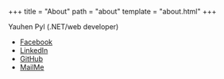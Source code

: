 +++
title = "About"
path = "about"
template = "about.html"
+++

Yauhen Pyl (.NET/web developer)

* [Facebook](https://www.facebook.com/yauhen.pyl)
* [LinkedIn](https://pl.linkedin.com/in/yauhenpyl)
* [GitHub](https://github.com/eapyl)
* [MailMe](mailto:gromkaktus@gmail.com)

